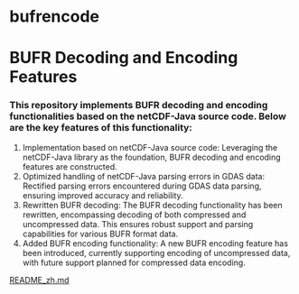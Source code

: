 # bufrencode

# BUFR Decoding and Encoding Features

### This repository implements BUFR decoding and encoding functionalities based on the netCDF-Java source code. Below are the key features of this functionality:

1. Implementation based on netCDF-Java source code: Leveraging the netCDF-Java library as the foundation, BUFR decoding and encoding features are constructed.
2. Optimized handling of netCDF-Java parsing errors in GDAS data: Rectified parsing errors encountered during GDAS data parsing, ensuring improved accuracy and reliability.
3. Rewritten BUFR decoding: The BUFR decoding functionality has been rewritten, encompassing decoding of both compressed and uncompressed data. This ensures robust support and parsing capabilities for various BUFR format data.
4. Added BUFR encoding functionality: A new BUFR encoding feature has been introduced, currently supporting encoding of uncompressed data, with future support planned for compressed data encoding.

[README_zh.md](https://github.com/zfy68/bufrencode/edit/main/README_zh.md)

